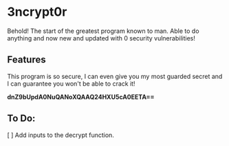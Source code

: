 # 3ncrypt0r
Behold! The start of the greatest program known to man. Able to do anything and now new and updated with 0 security vulnerabilities!

## Features
This program is so secure, I can even give you my most guarded secret and I can guarantee you won't be able to crack it!

**dnZ9bUpdA0NuQANoXQAAQ24HXU5cA0EETA==**


## To Do:
[ ] Add inputs to the decrypt function.

